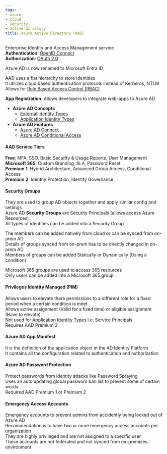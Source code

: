 ```yaml
---
tags:
- azure
- cloud
- security
- active-directory
title: Azure Active Directory (AAD)
---
```


Enterprise Identity and Access Management service  
**Authentication**: [OpenID Connect](../../../../cyber-security/access-management/openid-connect.md)  
**Authorization**: [OAuth 2.0](../../../../cyber-security/access-management/oauth-20.md)

Azure AD is now renamed to Microsoft Entra ID

AAD uses a flat hierarchy to store Identities  
It utilizes cloud based authentication protocols instead of Kerberos, NTLM  
Allows for [Role Based Access Control (RBAC)](../role-based-access-control-rbac.md)

**App Registration**: Allows developers to integrate web-apps to Azure AD

* **Azure AD Concepts**
	* [External Identity Types](external-identity-types.md)
	* [Application Identity Types](application-identity-types.md)	
* **Azure AD Features**
	* [Azure AD Connect](azure-ad-connect.md)
	* [Azure AD Conditional Access](azure-ad-conditional-access.md)

#### AAD Service Tiers
**Free**: MFA, SSO, Basic Security & Usage Reports, User Management  
**Microsoft 365**: Custom Branding, SLA, Password Reset    
**Premium 1**: Hybrid Architecture, Advanced Group Access, Conditional Access  
**Premium 2**: Identity Protection, Identity Governance

#### Security Groups
They are used to group AD objects together and apply similar config and settings    
Azure AD **Security Groups** are Security Principals (allows access Azure Resources)  
All types of identities can be added into a Security Group  

The members can be added natively from cloud or can be synced from on-prem AD  
Details of groups synced from on-prem has to be directly changed in on-prem AD  
Members of groups can be added Statically or Dynamically (Using a condition)  

Microsoft 365 groups are used to access 365 resources  
Only users can be added into a Microsoft 365 group

#### Privileges Identity Managed (PIM)
Allows users to elevate there permissions to a different role for a fixed period when a certain condition is meet  
Allows active assignment (Valid for a fixed time) or eligible assignment (Have to elevate)  
Not used for [Application Identity Types](application-identity-types.md) i.e. Service Principals  
Requires AAD Premium 2  

#### Azure AD App Manifest
It is the definition of the application object in the AD Identity Platform  
It contains all the configuration related to authentication and authorization  

#### Azure AD Password Protection  
Protect passwords from identity attacks like Password Spraying  
Uses an auto updating global password ban list to prevent some of certain words  
Required AAD Premium 1 or Premium 2

#### Emergency Access Accounts
Emergency accounts to prevent admins from accidently being locked out of Azure AD  
Recommendation is to have two or more emergency access accounts per organization  
They are highly privileged and are not assigned to a specific user  
These accounts are not federated and not synced from on-premises environment
